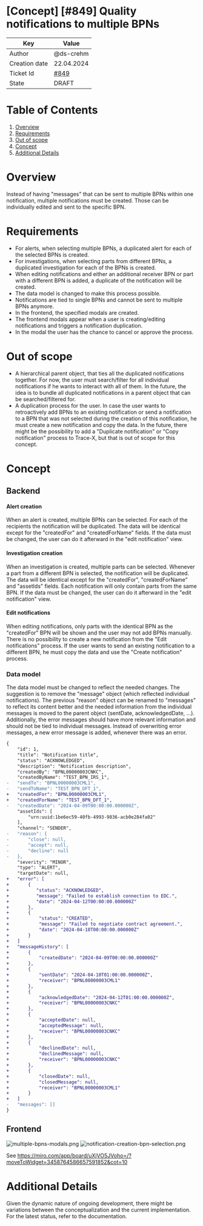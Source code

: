 # \[Concept\] \[#849\] Quality notifications to multiple BPNs

| Key           | Value                                                                    |
|---------------|--------------------------------------------------------------------------|
| Author        | @ds-crehm                                                                |
| Creation date | 22.04.2024                                                               |
| Ticket Id     | [#849](https://github.com/eclipse-tractusx/traceability-foss/issues/849) |
| State         | DRAFT                                                                    |

# Table of Contents
1. [Overview](#overview)
2. [Requirements](#requirements)
3. [Out of scope](#out-of-scope)
4. [Concept](#concept)
5. [Additional Details](#additional-details)

# Overview
Instead of having "messages" that can be sent to multiple BPNs within one notification, multiple notifications must be created.
Those can be individually edited and sent to the specific BPN.

# Requirements
- For alerts, when selecting multiple BPNs, a duplicated alert for each of the selected BPNs is created.
- For investigations, when selecting parts from different BPNs, a duplicated investigation for each of the BPNs is created.
- When editing notifications and either an additional receiver BPN or part with a different BPN is added, a duplicate of the notification will be created.
- The data model is changed to make this process possible.
- Notifications are tied to single BPNs and cannot be sent to multiple BPNs anymore.
- In the frontend, the specified modals are created.
- The frontend modals appear when a user is creating/editing notifications and triggers a notification duplication.
- In the modal the user has the chance to cancel or approve the process.

# Out of scope
- A hierarchical parent object, that ties all the duplicated notifications together. For now, the user must search/filter for all individual notifications if he wants to interact with all of them.
In the future, the idea is to bundle all duplicated notifications in a parent object that can be searched/filtered for.
- A duplication process for the user. In case the user wants to retroactively add BPNs to an existing notification or send a notification to a BPN that was not selected during the creation of this notification,
he must create a new notification and copy the data. In the future, there might be the possibility to add a "Duplicate notification" or "Copy notification" process to Trace-X, but that is out of scope for this concept.

# Concept
## Backend

#### Alert creation
When an alert is created, multiple BPNs can be selected. For each of the recipients the notification will be duplicated.
The data will be identical except for the "createdFor" and "createdForName" fields.
If the data must be changed, the user can do it afterward in the "edit notification" view.

#### Investigation creation
When an investigation is created, multiple parts can be selected. Whenever a part from a different BPN is selected, the notification will be duplicated.
The data will be identical except for the "createdFor", "createdForName" and "assetIds" fields. Each notification will only contain parts from the same BPN.
If the data must be changed, the user can do it afterward in the "edit notification" view.

#### Edit notifications
When editing notifications, only parts with the identical BPN as the "createdFor" BPN will be shown and the user may not add BPNs manually.
There is no possibility to create a new notification from the "Edit notifications" process.
If the user wants to send an existing notification to a different BPN, he must copy the data and use the "Create notification" process.

### Data model
The data model must be changed to reflect the needed changes. The suggestion is to remove the "message" object (which reflected individual notifications).
The previous "reason" object can be renamed to "messages" to reflect its content better and the needed information from the individual messages is moved to the parent object (sentDate, acknowledgedDate, ...).
Additionally, the error messages should have more relevant information and should not be tied to individual messages. Instead of overwriting error messages, a new error message is added, whenever there was an error.

```diff
{
    "id": 1,
    "title": "Notification title",
    "status": "ACKNOWLEDGED",
    "description": "Notification description",
    "createdBy": "BPNL00000003CNKC",
    "createdByName": "TEST_BPN_IRS_1",
-   "sendTo": "BPNL00000003CML1",
-   "sendToName": "TEST_BPN_DFT_1",
+   "createdFor": "BPNL00000003CML1",
+   "createdForName": "TEST_BPN_DFT_1",
-   "createdDate": "2024-04-09T00:00:00.000000Z",
    "assetIds": [
        "urn:uuid:1be6ec59-40fb-4993-9836-acb0e284fa02"
    ],
    "channel": "SENDER",
-   "reason": {
-       "close": null,
-       "accept": null,
-       "decline": null
-   },
    "severity": "MINOR",
    "type": "ALERT",
    "targetDate": null,
+   "error": [
+       {
+          "status": "ACKNOWLEDGED",
+          "message": "Failed to establish connection to EDC.",
+          "date": "2024-04-12T00:00:00.000000Z"
+       },
+       {
+           "status": "CREATED",
+           "message": "Failed to negotiate contract agreement.",
+           "date": "2024-04-10T00:00:00.000000Z"
+       }
+   ]
+   "messageHistory": [
+       {
+           "createdDate": "2024-04-09T00:00:00.000000Z"
+       },
+       {
+           "sentDate": "2024-04-10T01:00:00.000000Z",
+           "receiver": "BPNL00000003CML1"
+       },
+       {
+           "acknowledgedDate": "2024-04-12T01:00:00.000000Z",
+           "receiver": "BPNL00000003CNKC"
+       },
+       {
+           "acceptedDate": null,
+           "acceptedMessage": null,
+           "receiver": "BPNL00000003CNKC"
+       },
+       {
+           "declinedDate": null,
+           "declinedMessage": null,
+           "receiver": "BPNL00000003CNKC"
+       },
+       {
+           "closedDate": null,
+           "closedMessage": null,
+           "receiver": "BPNL00000003CML1"
+       }
+   ]
-   "messages": []
}
```

## Frontend
![multiple-bpns-modals.png](multiple-bpns-modals.png)
![notification-creation-bpn-selection.png](notification-creation-bpn-selection.png)

See https://miro.com/app/board/uXjVO5JVoho=/?moveToWidget=3458764586657591852&cot=10

# Additional Details
Given the dynamic nature of ongoing development, there might be variations between the conceptualization and the current implementation. For the latest status, refer to the documentation.
